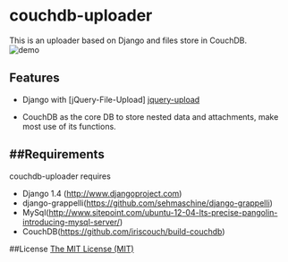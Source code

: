 # couchdb-uploader

This is an uploader based on Django and files store in CouchDB.    
![demo](http://farm9.staticflickr.com/8202/8229164778_96858794d9_b_d.jpg "Demo is:")


## Features

 * Django with [jQuery-File-Upload] [jquery-upload]

 * CouchDB as the core DB to store nested data and attachments, make most use of its functions.

[jquery-upload]: https://github.com/blueimp/jQuery-File-Upload


##Requirements
------------
couchdb-uploader requires

* Django 1.4 (http://www.djangoproject.com)
* django-grappelli(https://github.com/sehmaschine/django-grappelli)
* MySql(http://www.sitepoint.com/ubuntu-12-04-lts-precise-pangolin-introducing-mysql-server/)
* CouchDB(https://github.com/iriscouch/build-couchdb)

##License
[The MIT License (MIT)](!https://raw.github.com/goog/couchdb-uploader/master/license)

